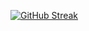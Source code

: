 <!-- [![GitHub Streak](https://github-readme-streak-stats.herokuapp.com/?user=Sarthak160)](https://git.io/streak-stats) -->

[![GitHub Streak](https://github-readme-streak-stats.herokuapp.com/?user=Sarthak160&theme=dark)](https://git.io/streak-stats)
